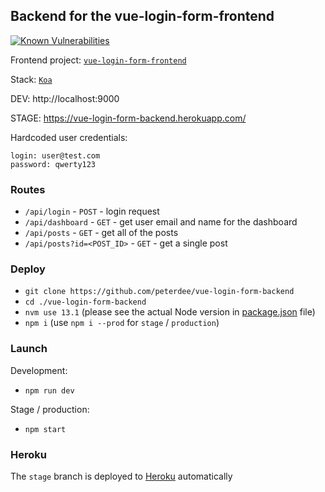 ## Backend for the vue-login-form-frontend

[![Known Vulnerabilities](https://snyk.io/test/github/peterdee/vue-login-form-backend/badge.svg?targetFile=package.json)](https://snyk.io/test/github/peterdee/vue-login-form-backend?targetFile=package.json)

Frontend project: [`vue-login-form-frontend`](https://github.com/peterdee/vue-login-form-frontend)

Stack: [`Koa`](https://koajs.com)

DEV: http://localhost:9000

STAGE: https://vue-login-form-backend.herokuapp.com/

Hardcoded user credentials:
```text
login: user@test.com
password: qwerty123
```

### Routes

- `/api/login` - `POST` - login request
- `/api/dashboard` - `GET` - get user email and name for the dashboard
- `/api/posts` - `GET` - get all of the posts
- `/api/posts?id=<POST_ID>` - `GET` - get a single post

### Deploy

- `git clone https://github.com/peterdee/vue-login-form-backend`
- `cd ./vue-login-form-backend`
- `nvm use 13.1` (please see the actual Node version in [package.json](package.json) file)
- `npm i` (use `npm i --prod` for `stage` / `production`)

### Launch

Development:

- `npm run dev`

Stage / production:

- `npm start`

### Heroku

The `stage` branch is deployed to [Heroku](https://herokuapp.com/) automatically
